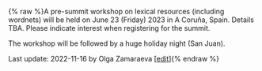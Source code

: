 {% raw %}A pre-summit workshop on lexical resources (including wordnets) will be held on June 23 (Friday) 2023 in A Coruña, Spain. Details TBA. Please indicate interest when registering for the summit.

The workshop will be followed by a huge holiday night (San Juan).

Last update: 2022-11-16 by Olga Zamaraeva [[edit](https://github.com/delph-in/docs/wiki/GaliciaLexicalResources/_edit)]{% endraw %}